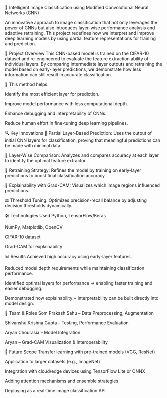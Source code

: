 🧠 Intelligent Image Classification using Modified Convolutional Neural Networks (CNN)

An innovative approach to image classification that not only leverages the power of CNNs but also introduces layer-wise performance analysis and adaptive retraining. This project redefines how we interpret and improve deep learning models by using partial feature representations for training and prediction.

🚀 Project Overview
This CNN-based model is trained on the CIFAR-10 dataset and re-engineered to evaluate the feature extraction ability of individual layers. By comparing intermediate layer outputs and retraining the model based on early-layer predictions, we demonstrate how less information can still result in accurate classification.

🔁 This method helps:

Identify the most efficient layer for prediction.

Improve model performance with less computational depth.

Enhance debugging and interpretability of CNNs.

Reduce human effort in fine-tuning deep learning pipelines.

🔍 Key Innovations
🧩 Partial Layer-Based Prediction: Uses the output of initial CNN layers for classification, proving that meaningful predictions can be made with minimal data.

🧪 Layer-Wise Comparison: Analyzes and compares accuracy at each layer to identify the optimal feature extractor.

🎯 Retraining Strategy: Refines the model by training on early-layer predictions to boost final classification accuracy.

🧠 Explainability with Grad-CAM: Visualizes which image regions influenced predictions.

⚖️ Threshold Tuning: Optimizes precision-recall balance by adjusting decision thresholds dynamically.

🛠️ Technologies Used
Python, TensorFlow/Keras

NumPy, Matplotlib, OpenCV

CIFAR-10 dataset

Grad-CAM for explainability

📊 Results
Achieved high accuracy using early-layer features.

Reduced model depth requirements while maintaining classification performance.

Identified optimal layers for performance → enabling faster training and easier debugging.

Demonstrated how explainability + interpretability can be built directly into model design.

👥 Team & Roles
Som Prakash Sahu – Data Preprocessing, Augmentation

Shivanshu Krishna Gupta – Testing, Performance Evaluation

Aryan Chourasia – Model Integration

Aryan – Grad-CAM Visualization & Interoperability

🔮 Future Scope
Transfer learning with pre-trained models (VGG, ResNet)

Application to larger datasets (e.g., ImageNet)

Integration with cloud/edge devices using TensorFlow Lite or ONNX

Adding attention mechanisms and ensemble strategies

Deploying as a real-time image classification API
